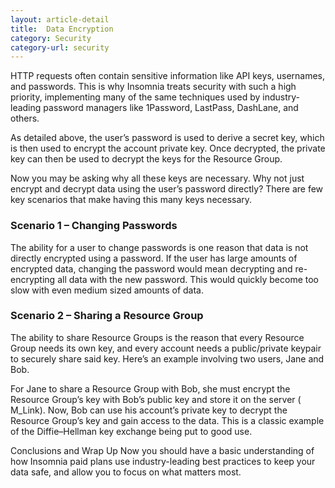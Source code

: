```yaml
---
layout: article-detail
title:  Data Encryption
category: Security
category-url: security
---
```


HTTP requests often contain sensitive information like API keys, usernames, and passwords. This is why Insomnia treats security with such a high priority, implementing many of the same techniques used by industry-leading password managers like 1Password, LastPass, DashLane, and others.

As detailed above, the user’s password is used to derive a secret key, which is then used to encrypt the account private key. Once decrypted, the private key can then be used to decrypt the keys for the Resource Group.

Now you may be asking why all these keys are necessary. Why not just encrypt and decrypt data using the user’s password directly? There are few key scenarios that make having this many keys necessary.

### Scenario 1 – Changing Passwords

The ability for a user to change passwords is one reason that data is not directly encrypted using a password. If the user has large amounts of encrypted data, changing the password would mean decrypting and re-encrypting all data with the new password. This would quickly become too slow with even medium sized amounts of data.

### Scenario 2 – Sharing a Resource Group

The ability to share Resource Groups is the reason that every Resource Group needs its own key, and every account needs a public/private keypair to securely share said key. Here’s an example involving two users, Jane and Bob.

For Jane to share a Resource Group with Bob, she must encrypt the Resource Group’s key with Bob’s public key and store it on the server ( M_Link). Now, Bob can use his account’s private key to decrypt the Resource Group’s key and gain access to the data. This is a classic example of the Diffie–Hellman key exchange being put to good use.

Conclusions and Wrap Up
Now you should have a basic understanding of how Insomnia paid plans use industry-leading best practices to keep your data safe, and allow you to focus on what matters most.
